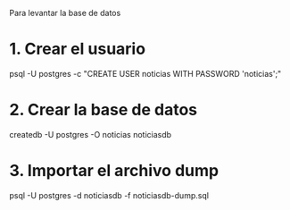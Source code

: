 Para levantar la base de datos

# 1. Crear el usuario
psql -U postgres -c "CREATE USER noticias WITH PASSWORD 'noticias';"

# 2. Crear la base de datos
createdb -U postgres -O noticias noticiasdb

# 3. Importar el archivo dump
psql -U postgres -d noticiasdb -f noticiasdb-dump.sql
